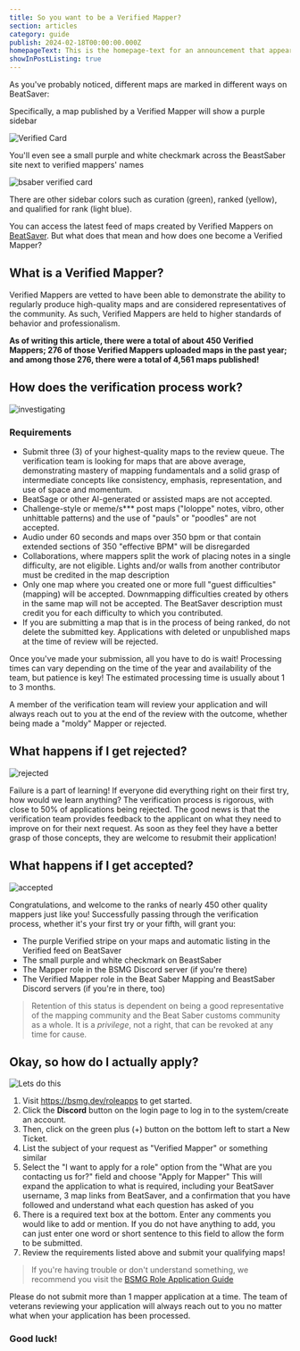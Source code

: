 ```yaml
---
title: So you want to be a Verified Mapper?
section: articles
category: guide
publish: 2024-02-18T00:00:00.000Z
homepageText: This is the homepage-text for an announcement that appears on the homepage.
showInPostListing: true
---
```

As you've probably noticed, different maps are marked in different ways on BeatSaver:

Specifically, a map published by a Verified Mapper will show a purple sidebar

![Verified Card](/uploads/verified-card.png)

You'll even see a small purple and white checkmark across the BeastSaber site next to verified mappers' names

![bsaber verified card](/uploads/bsaber-verified-card.png)

There are other sidebar colors such as curation (green), ranked (yellow), and qualified for rank (light blue).

You can access the latest feed of maps created by Verified Mappers on [BeatSaver](https://beatsaver.com/?order=Latest&verified=true). But what does that mean and how does one become a Verified Mapper?

## What is a Verified Mapper?

Verified Mappers are vetted to have been able to demonstrate the ability to regularly produce high-quality maps and are considered representatives of the community. As such, Verified Mappers are held to higher standards of behavior and professionalism.

**As of writing this article, there were a total of about 450 Verified Mappers; 276 of those Verified Mappers uploaded maps in the past year; and among those 276, there were a total of 4,561 maps published!**

## How does the verification process work?

![investigating](/uploads/daffy-duck-investigating-1.gif)

### Requirements

* Submit three (3) of your highest-quality maps to the review queue. The verification team is looking for maps that are above average, demonstrating mastery of mapping fundamentals and a solid grasp of intermediate concepts like consistency, emphasis, representation, and use of space and momentum.
* BeatSage or other AI-generated or assisted maps are not accepted.
* Challenge-style or meme/s\*\** post maps ("loloppe" notes, vibro, other unhittable patterns) and the use of "pauls" or "poodles" are not accepted.
* Audio under 60 seconds and maps over 350 bpm or that contain extended sections of 350 "effective BPM" will be disregarded
* Collaborations, where mappers split the work of placing notes in a single difficulty, are not eligible. Lights and/or walls from another contributor must be credited in the map description
* Only one map where you created one or more full "guest difficulties" (mapping) will be accepted. Downmapping difficulties created by others in the same map will not be accepted. The BeatSaver description must credit you for each difficulty to which you contributed.
* If you are submitting a map that is in the process of being ranked, do not delete the submitted key. Applications with deleted or unpublished maps at the time of review will be rejected.

Once you've made your submission, all you have to do is wait! Processing times can vary depending on the time of the year and availability of the team, but patience is key! The estimated processing time is usually about 1 to 3 months.

A member of the verification team will review your application and will always reach out to you at the end of the review with the outcome, whether being made a "moldy" Mapper or rejected.

## What happens if I get rejected?

![rejected](/uploads/batman-we-fall-so-we-can-learn-to-pick-ourselves-up-1.gif)

Failure is a part of learning! If everyone did everything right on their first try, how would we learn anything? The verification process is rigorous, with close to 50% of applications being rejected. The good news is that the verification team provides feedback to the applicant on what they need to improve on for their next request. As soon as they feel they have a better grasp of those concepts, they are welcome to resubmit their application!

## What happens if I get accepted?

![accepted](/uploads/ron-swanson-success-1.gif)

Congratulations, and welcome to the ranks of nearly 450 other quality mappers just like you! Successfully passing through the verification process, whether it's your first try or your fifth, will grant you:

* The purple Verified stripe on your maps and automatic listing in the Verified feed on BeatSaver
* The small purple and white checkmark on BeastSaber
* The Mapper role in the BSMG Discord server (if you're there)
* The Verified Mapper role in the Beat Saber Mapping and BeastSaber Discord servers (if you're in there, too)

> Retention of this status is dependent on being a good representative of the mapping community and the Beat Saber customs community as a whole. It is a *privilege*, not a right, that can be revoked at any time for cause.

## Okay, so how do I actually apply?

![Lets do this](/uploads/of-course-i-want-to-be-in-this-mtv-movie-and-tv-awards-1.gif)

1. Visit https://bsmg.dev/roleapps to get started.
2. Click the **Discord** button on the login page to log in to the system/create an account.
3. Then, click on the green plus (+) button on the bottom left to start a New Ticket.
4. List the subject of your request as "Verified Mapper" or something similar
5. Select the "I want to apply for a role" option from the "What are you contacting us for?" field and choose "Apply for Mapper" This will expand the application to what is required, including your BeatSaver username, 3 map links from BeatSaver, and a confirmation that you have followed and understand what each question has asked of you
6. There is a required text box at the bottom. Enter any comments you would like to add or mention. If you do not have anything to add, you can just enter one word or short sentence to this field to allow the form to be submitted.
7. Review the requirements listed above and submit your qualifying maps!

> If you're having trouble or don't understand something, we recommend you visit the [BSMG Role Application Guide](https://docs.google.com/document/d/1N6bAsxLrok9yoLusQwUzzuf6Mj9IEh-Rs5ZUo9dJt0k/edit?usp=sharing)

Please do not submit more than 1 mapper application at a time. The team of veterans reviewing your application will always reach out to you no matter what when your application has been processed.

### Good luck!
